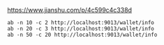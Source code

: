 https://www.jianshu.com/p/4c599c4c338d
```
ab -n 10 -c 2 http://localhost:9013/wallet/info
ab -n 20 -c 3 http://localhost:9013/wallet/info
ab -n 50 -c 20 http://localhost:9013/wallet/info
```
